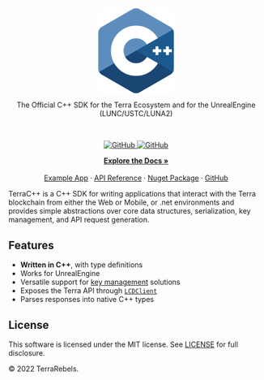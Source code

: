 
<p align="center">
    <a href="https://www.terrarebels.net/"><img src="C++.png" align="center" width=150/></a>
</p>

<p align="center">
The Official C++ SDK for the Terra Ecosystem and for the UnrealEngine (LUNC/USTC/LUNA2)
</p>
<br/>

<p align="center">
  <a href="https://github.com/terra-rebels/terra-sharp/blob/master/LICENSE.md">
  <img alt="GitHub" src="https://img.shields.io/github/license/terra-money/terra.js">
  </a>

  <a href="https://www.nuget.org/packages/TerraSharp">
    <img alt="GitHub" src="https://img.shields.io/nuget/v/TerraSharp">
  </a>
</p>

<p align="center">
  <a href="https://docs.terra.money/"><strong>Explore the Docs »</strong></a>
  <br />
  <br/>
  <a href="https://github.com/terra-rebels/terra-sharp/tree/master/TerraSharp.Maui.Example">Example App</a>
  ·
  <a href="https://terra-rebels.github.io/terra-sharp/TerraSharp/Documentation/html/index.html">API Reference</a>
  ·
  <a href="https://www.nuget.org/packages/TerraSharp">Nuget Package</a>
  ·
  <a href="https://github.com/terra-rebels/Terra-Sharp">GitHub</a>
</p>

TerraC++ is a C++ SDK for writing applications that interact with the Terra blockchain from either the Web or Mobile, or .net environments and provides simple abstractions over core data structures, serialization, key management, and API request generation.

## Features

- **Written in C++**, with type definitions
- Works for UnrealEngine
- Versatile support for [key management](https://docs.terra.money/develop/terra-js/keys) solutions
- Exposes the Terra API through [`LCDClient`](https://docs.terra.money/docs/develop/sdks/terra-js/query-data.html)
- Parses responses into native C++ types

## License

This software is licensed under the MIT license. See [LICENSE](./LICENSE) for full disclosure.

© 2022 TerraRebels.
